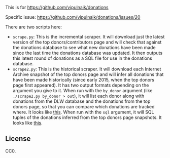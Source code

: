 This is for https://github.com/vipulnaik/donations

Specific issue: https://github.com/vipulnaik/donations/issues/20

There are two scripts here:

- `scrape.py`: This is the incremental scraper.
  It will download just the latest version
  of the top donors/contributors page and will check that against the donations
  database to see what new donations have been made since the last time the
  donations database was updated. It then outputs this latest round of
  donations as a SQL file for use in the donations database.
- `scrape2.py`: This is the historical scraper.
  It will download each Internet Archive snapshot of the top donors page and
  will infer all donations that have been made historically (since early 2015,
  when the top donors page first appeared).
  It has two output formats depending on the argument you give to it.
  When run with the `by_donor` argument (like `./scrape2.py by_donor > out`),
  it will list each donor along with
  donations from the DLW database and the donations from the top donors page,
  so that you can compare which donations are tracked where. It looks like
  [this](https://gist.github.com/riceissa/2f213d7a58aa5edd6488ab69c4fd871d).
  When run with the `sql` argument, it will SQL tuples of the donations
  inferred from the top donors page snapshots. It looks like
  [this](https://gist.github.com/riceissa/0d04ce0584bd5fbe70fbe768faa23d18).

## License

CC0.
